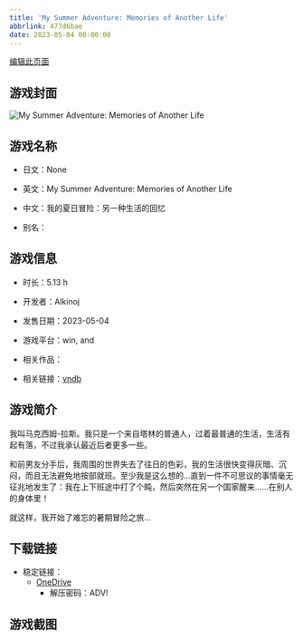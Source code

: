 ```yaml
---
title: 'My Summer Adventure: Memories of Another Life'
abbrlink: 477d6bae
date: 2023-05-04 00:00:00
---
```

[编辑此页面](https://github.com/ACG-3/ADV3-source/blob/main/source/_posts/games/My%20Summer%20Adventure%20Memories%20of%20Another%20Life.md)

## 游戏封面

![My Summer Adventure: Memories of Another Life](https://pan.timero.xyz/d/onedrive/img_lib_001/My%20Summer%20Adventure%20Memories%20of%20Another%20Life_cover.avif)


## 游戏名称

- 日文：None
- 英文：My Summer Adventure: Memories of Another Life
- 中文：我的夏日冒险：另一种生活的回忆

- 别名：


## 游戏信息

- 时长：5.13 h
- 开发者：Alkinoj
- 发售日期：2023-05-04
- 游戏平台：win, and
- 相关作品：

- 相关链接：[vndb](https://vndb.org/v42930)


## 游戏简介

我叫马克西姆-拉斯。我只是一个来自塔林的普通人，过着最普通的生活，生活有起有落，不过我承认最近后者更多一些。

和前男友分手后，我周围的世界失去了往日的色彩，我的生活很快变得灰暗、沉闷，而且无法避免地按部就班。至少我是这么想的...直到一件不可思议的事情毫无征兆地发生了：我在上下班途中打了个盹，然后突然在另一个国家醒来......在别人的身体里！

就这样，我开始了难忘的暑期冒险之旅...




## 下载链接

- 稳定链接：
    - [OneDrive](https://pan.timero.xyz/onedrive/adv_lib_001/My%20Summer%20Adventure%20Memories%20of%20Another%20Life)
        - 解压密码：ADV!



## 游戏截图


